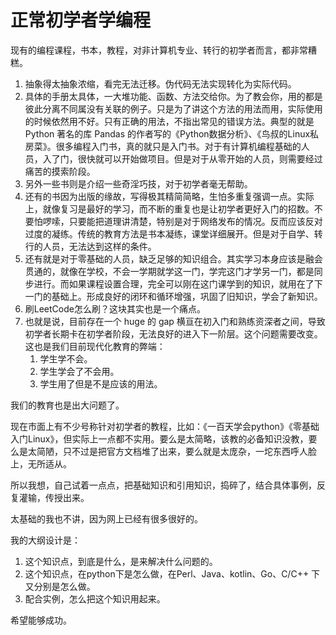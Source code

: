 # 正常初学者学编程
现有的编程课程，书本，教程，对非计算机专业、转行的初学者而言，都非常糟糕。

1. 抽象得太抽象浓缩，看完无法迁移。伪代码无法实现转化为实际代码。
2. 具体的手册太具体，一大堆功能、函数、方法交给你。为了教会你，用的都是彼此分离不同属没有关联的例子。只是为了讲这个方法的用法而用，实际使用的时候依然用不好。只有正确的用法，不指出常见的错误方法。典型的就是 Python 著名的库 Pandas 的作者写的《Python数据分析》、《鸟叔的Linux私房菜》。很多编程入门书，真的就只是入门书。对于有计算机编程基础的人员，入了门，很快就可以开始做项目。但是对于从零开始的人员，则需要经过痛苦的摸索阶段。
3. 另外一些书则是介绍一些奇淫巧技，对于初学者毫无帮助。
4. 还有的书因为出版的缘故，写得极其精简简略，生怕多重复强调一点。实际上，就像复习是最好的学习，而不断的重复也是让初学者更好入门的招数。不要怕啰嗦，只要能把道理讲清楚，特别是对于网络发布的情况。反而应该反对过度的凝练。传统的教育方法是书本凝练，课堂详细展开。但是对于自学、转行的人员，无法达到这样的条件。
5. 还有就是对于零基础的人员，缺乏足够的知识组合。其实学习本身应该是融会贯通的，就像在学校，不会一学期就学这一门，学完这门才学另一门，都是同步进行。而如果课程设置合理，完全可以刚在这门课学到的知识，就用在了下一门的基础上。形成良好的闭环和循环增强，巩固了旧知识，学会了新知识。
6. 刷LeetCode怎么刷？这块其实也是一个痛点。
7. 也就是说，目前存在一个 huge 的 gap 横亘在初入门和熟练资深者之间，导致初学者长期卡在初学者阶段，无法良好的进入下一阶层。这个问题需要改变。这也是我们目前现代化教育的弊端：
   1. 学生学不会。
   2. 学生学会了不会用。
   3. 学生用了但是不是应该的用法。

我们的教育也是出大问题了。

现在市面上有不少号称针对初学者的教程，比如：《一百天学会python》《零基础入门Linux》，但实际上一点都不实用。要么是太简略，该教的必备知识没教，要么是太简陋，只不过是把官方文档堆了出来，要么就是太庞杂，一坨东西呼人脸上，无所适从。

所以我想，自己试着一点点，把基础知识和引用知识，捣碎了，结合具体事例，反复灌输，传授出来。

太基础的我也不讲，因为网上已经有很多很好的。

我的大纲设计是：

1. 这个知识点，到底是什么，是来解决什么问题的。
2. 这个知识点，在python下是怎么做，在Perl、Java、kotlin、Go、C/C++ 下又分别是怎么做。
3. 配合实例，怎么把这个知识用起来。

希望能够成功。


